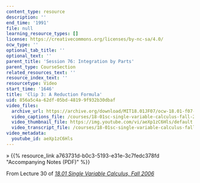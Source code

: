 ```yaml
---
content_type: resource
description: ''
end_time: '1991'
file: null
learning_resource_types: []
license: https://creativecommons.org/licenses/by-nc-sa/4.0/
ocw_type: ''
optional_tab_title: ''
optional_text: ''
parent_title: 'Session 76: Integration by Parts'
parent_type: CourseSection
related_resources_text: ''
resource_index_text: ''
resourcetype: Video
start_time: '1646'
title: 'Clip 3: A Reduction Formula'
uid: 856a5c4a-62df-05bd-4819-9f932b30dbaf
video_files:
  archive_url: https://archive.org/download/MIT18.01JF07/ocw-18.01-f07-lec30_300k.mp4
  video_captions_file: /courses/18-01sc-single-variable-calculus-fall-2010/cbe30a1dd4d95a9d879ae618bac65330_aeXp1zC6Hls.vtt
  video_thumbnail_file: https://img.youtube.com/vi/aeXp1zC6Hls/default.jpg
  video_transcript_file: /courses/18-01sc-single-variable-calculus-fall-2010/f7e611e37de228b7f1b35e1011ef2b38_aeXp1zC6Hls.pdf
video_metadata:
  youtube_id: aeXp1zC6Hls
---
```


» {{% resource_link a763731d-b0c3-5193-e31e-3c7fedc378fd "Accompanying Notes (PDF)" %}}

From Lecture 30 of [_18.01 Single Variable Calculus, Fall 2006_](/courses/18-01-single-variable-calculus-fall-2006/video_galleries/video-lectures)

